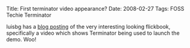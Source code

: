 Title: First terminator video appearance?
Date: 2008-02-27
Tags: FOSS Techie Terminator

luisbg has a [blog posting](http://luisbg.blogalia.com/historias/55876) of the very interesting looking flickbook, specifically a video which shows Terminator being used to launch the demo.
Woo!

